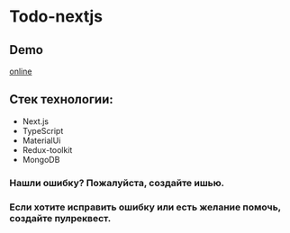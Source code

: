 # Todo-nextjs

## Demo

[online](https://)

## Стек технологии:

- Next.js
- TypeScript
- MaterialUi
- Redux-toolkit
- MongoDB

### Нашли ошибку? Пожалуйста, создайте ишью.

### Если хотите исправить ошибку или есть желание помочь, создайте пулреквест.

